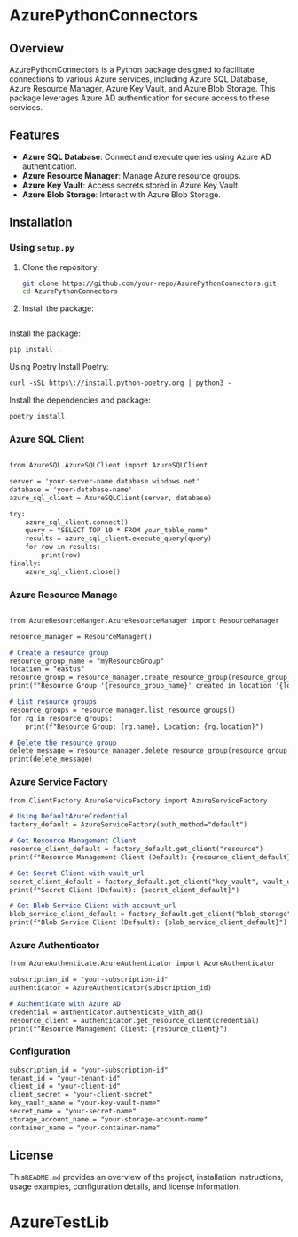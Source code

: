 # AzurePythonConnectors

## Overview

AzurePythonConnectors is a Python package designed to facilitate connections to various Azure services, including Azure SQL Database, Azure Resource Manager, Azure Key Vault, and Azure Blob Storage. This package leverages Azure AD authentication for secure access to these services.

## Features

- **Azure SQL Database**: Connect and execute queries using Azure AD authentication.
- **Azure Resource Manager**: Manage Azure resource groups.
- **Azure Key Vault**: Access secrets stored in Azure Key Vault.
- **Azure Blob Storage**: Interact with Azure Blob Storage.

## Installation

### Using `setup.py`

1. Clone the repository:
   ```sh
   git clone https://github.com/your-repo/AzurePythonConnectors.git
   cd AzurePythonConnectors
   

2. Install the package:
   ```sh
Install the package:
```markdown
pip install .
```

Using Poetry
Install Poetry:  

```markdown
curl -sSL https\://install.python-poetry.org | python3 -
```
Install the dependencies and package:

```markdown
poetry install
```
### Azure SQL Client
```markdown

from AzureSQL.AzureSQLClient import AzureSQLClient

server = 'your-server-name.database.windows.net'
database = 'your-database-name'
azure_sql_client = AzureSQLClient(server, database)

try:
    azure_sql_client.connect()
    query = "SELECT TOP 10 * FROM your_table_name"
    results = azure_sql_client.execute_query(query)
    for row in results:
        print(row)
finally:
    azure_sql_client.close()
```

### Azure Resource Manage
```markdown

from AzureResourceManger.AzureResourceManager import ResourceManager

resource_manager = ResourceManager()

# Create a resource group
resource_group_name = "myResourceGroup"
location = "eastus"
resource_group = resource_manager.create_resource_group(resource_group_name, location)
print(f"Resource Group '{resource_group_name}' created in location '{location}'")

# List resource groups
resource_groups = resource_manager.list_resource_groups()
for rg in resource_groups:
    print(f"Resource Group: {rg.name}, Location: {rg.location}")

# Delete the resource group
delete_message = resource_manager.delete_resource_group(resource_group_name)
print(delete_message)
```

### Azure Service Factory
```markdown
from ClientFactory.AzureServiceFactory import AzureServiceFactory

# Using DefaultAzureCredential
factory_default = AzureServiceFactory(auth_method="default")

# Get Resource Management Client
resource_client_default = factory_default.get_client("resource")
print(f"Resource Management Client (Default): {resource_client_default}")

# Get Secret Client with vault_url
secret_client_default = factory_default.get_client("key_vault", vault_url="https://your-key-vault-name.vault.azure.net/")
print(f"Secret Client (Default): {secret_client_default}")

# Get Blob Service Client with account_url
blob_service_client_default = factory_default.get_client("blob_storage", account_url="https://your-storage-account-name.blob.core.windows.net")
print(f"Blob Service Client (Default): {blob_service_client_default}")
```

### Azure Authenticator
```markdown
from AzureAuthenticate.AzureAuthenticator import AzureAuthenticator

subscription_id = "your-subscription-id"
authenticator = AzureAuthenticator(subscription_id)

# Authenticate with Azure AD
credential = authenticator.authenticate_with_ad()
resource_client = authenticator.get_resource_client(credential)
print(f"Resource Management Client: {resource_client}")
```

### Configuration
```markdown
subscription_id = "your-subscription-id"
tenant_id = "your-tenant-id"
client_id = "your-client-id"
client_secret = "your-client-secret"
key_vault_name = "your-key-vault-name"
secret_name = "your-secret-name"
storage_account_name = "your-storage-account-name"
container_name = "your-container-name"
```
## License
This`README.md` provides an overview of the project, installation instructions, usage examples, configuration details, and license information.
# AzureTestLib